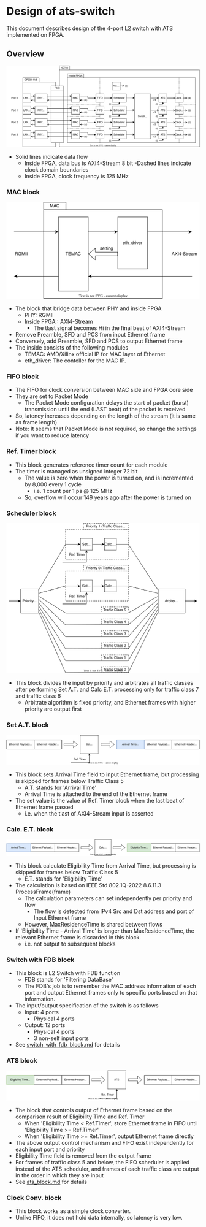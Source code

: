 # Design of ats-switch

This document describes design of the 4-port L2 switch with ATS implemented on FPGA.

## Overview

![overview](./img/overwiew_ats-switch.drawio.svg)

- Solid lines indicate data flow
  - Inside FPGA, data bus is AXI4-Stream 8 bit
-Dashed lines indicate clock domain boundaries
  - Inside FPGA, clock frequency is 125 MHz

### MAC block

![mac_block](../cbs-switch/img/mac_block.drawio.svg)

- The block that bridge data between PHY and inside FPGA
  - PHY: RGMII
  - Inside FPGA : AXI4-Stream
    - The tlast signal becomes Hi in the final beat of AXI4-Stream
- Remove Preamble, SFD and PCS from input Ethernet frame
- Conversely, add Preamble, SFD and PCS to output Ethernet frame
- The inside consists of the following modules
  - TEMAC: AMD/Xilinx official IP for MAC layer of Ethernet
  - eth_driver: The contoller for the MAC IP.

### FIFO block

- The FIFO for clock conversion between MAC side and FPGA core side
- They are set to Packet Mode
  - The Packet Mode configuration delays the start of packet (burst) transmission until the end (LAST beat) of the packet is received
- So, latency increases depending on the length of the stream (it is same as frame length)
- Note: It seems that Packet Mode is not required, so change the settings if you want to reduce latency

### Ref. Timer block

- This block generates reference timer count for each module
- The timer is managed as unsigned integer 72 bit
  - The value is zero when the power is turned on, and is incremented by 8,000 every 1 cycle
    - i.e. 1 count per 1 ps @ 125 MHz
  - So, overflow will occur 149 years ago after the power is turned on

### Scheduler block

![scheduler_block](./img/scheduler_block.drawio.svg)

- This block divides the input by priority and arbitrates all traffic classes after performing Set A.T. and Calc E.T. processing only for traffic class 7 and traffic class 6
  - Arbitrate algorithm is fixed priority, and Ethernet frames with higher priority are output first

### Set A.T. block

![set_at_block](./img/set_at_block.drawio.svg)

- This block sets Arrival Time field to input Ethernet frame, but processing is skipped for frames below Traffic Class 5
  - A.T. stands for 'Arrival Time'
  - Arrival Time is attached to the end of the Ethernet frame
- The set value is the value of Ref. Timer block when the last beat of Ethernet frame passed
  - i.e. when the tlast of AXI4-Stream input is asserted

### Calc. E.T. block

![calc_et_block](./img/calc_et_block.drawio.svg)

- This block calculate Eligibility Time from Arrival Time, but processing is skipped for frames below Traffic Class 5
  - E.T. stands for 'Eligibility Time'
- The calculation is based on IEEE Std 802.1Q-2022 8.6.11.3 ProcessFrame(frame)
  - The calculation parameters can set independently per priority and flow
    - The flow is detected from IPv4 Src and Dst address and port of Input Ethernet frame
  - However, MaxResidenceTime is shared between flows
- If 'Eligibility Time - Arrival Time' is longer than MaxResidenceTime, the relevant Ethernet frame is discarded in this block.
  - i.e. not output to subsequent blocks

### Switch with FDB block

- This block is L2 Switch with FDB function
  - FDB stands for 'Filtering DataBase'
  - The FDB's job is to remember the MAC address information of each port and output Ethernet frames only to specific ports based on that information.
- The input/output specification of the switch is as follows
  - Input: 4 ports
    - Physical 4 ports
  - Output: 12 ports
    - Physical 4 ports
    - 3 non-self input ports
- See [switch_with_fdb_block.md](./blocks/switch_with_fdb_block.md) for details

### ATS block

![ats_block](./img/ats_block.drawio.svg)

- The block that controls output of Ethernet frame based on the comparison result of Eligibility Time and Ref. Timer
  - When 'Eligibility Time < Ref.Timer', store Ethernet frame in FIFO until 'Eligibility Time >= Ref.Timer'
  - When 'Eligibility Time >= Ref.Timer', output Ethernet frame directly
- The above output control mechanism and FIFO exist independently for each input port and priority
- Eligibility Time field is removed from the output frame
- For frames of traffic class 5 and below, the FIFO scheduler is applied instead of the ATS scheduler, and frames of each traffic class are output in the order in which they are input
- See [ats_block.md](./blocks/ats_block.md) for details

### Clock Conv. block

- This block works as a simple clock converter.
- Unlike FIFO, it does not hold data internally, so latency is very low.

